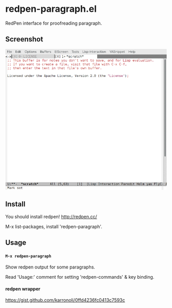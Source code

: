 # redpen-paragraph.el

RedPen interface for proofreading paragraph.

## Screenshot

![redpen-paragraph](image/redpen-paragraph.gif)


## Install

You should install redpen!
  http://redpen.cc/

M-x list-packages, install 'redpen-paragraph'.


## Usage

#### `M-x redpen-paragraph`

Show redpen output for some paragraphs.

Read 'Usage:' comment for setting 'redpen-commands' & key binding.

#### redpen wrapper

https://gist.github.com/karronoli/0ffd4236fc0413c7593c
